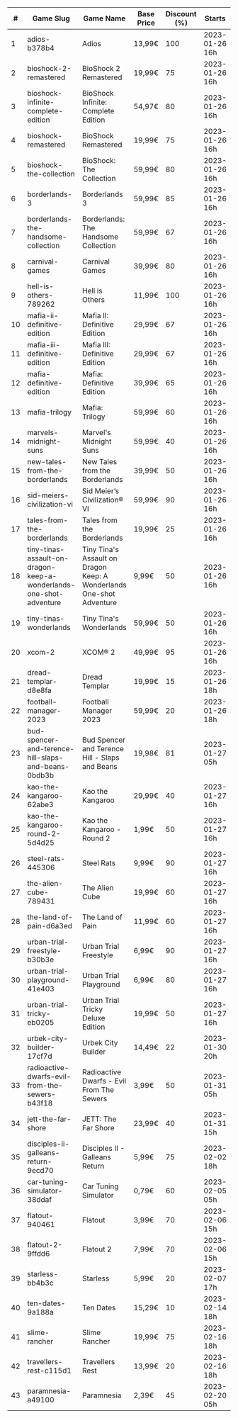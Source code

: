 |#|Game Slug|Game Name|Base Price|Discount (%)|Starts|Ends|
|---|---|---|---|---|---|---|
|1|adios-b378b4|Adios|13,99€|100|2023-01-26 16h|2023-02-02 16h|
|2|bioshock-2-remastered|BioShock 2 Remastered|19,99€|75|2023-01-26 16h|2023-02-09 16h|
|3|bioshock-infinite-complete-edition|BioShock Infinite: Complete Edition|54,97€|80|2023-01-26 16h|2023-02-09 16h|
|4|bioshock-remastered|BioShock Remastered|19,99€|75|2023-01-26 16h|2023-02-09 16h|
|5|bioshock-the-collection|BioShock: The Collection|59,99€|80|2023-01-26 16h|2023-02-09 16h|
|6|borderlands-3|Borderlands 3|59,99€|85|2023-01-26 16h|2023-02-09 16h|
|7|borderlands-the-handsome-collection|Borderlands: The Handsome Collection|59,99€|67|2023-01-26 16h|2023-02-09 16h|
|8|carnival-games|Carnival Games|39,99€|80|2023-01-26 16h|2023-02-09 16h|
|9|hell-is-others-789262|Hell is Others|11,99€|100|2023-01-26 16h|2023-02-02 16h|
|10|mafia-ii-definitive-edition|Mafia II: Definitive Edition|29,99€|67|2023-01-26 16h|2023-02-09 16h|
|11|mafia-iii-definitive-edition|Mafia III: Definitive Edition|29,99€|67|2023-01-26 16h|2023-02-09 16h|
|12|mafia-definitive-edition|Mafia: Definitive Edition|39,99€|65|2023-01-26 16h|2023-02-09 16h|
|13|mafia-trilogy|Mafia: Trilogy|59,99€|60|2023-01-26 16h|2023-02-09 16h|
|14|marvels-midnight-suns|Marvel's Midnight Suns|59,99€|40|2023-01-26 16h|2023-02-09 16h|
|15|new-tales-from-the-borderlands|New Tales from the Borderlands|39,99€|50|2023-01-26 16h|2023-02-09 16h|
|16|sid-meiers-civilization-vi|Sid Meier’s Civilization® VI|59,99€|90|2023-01-26 16h|2023-02-09 16h|
|17|tales-from-the-borderlands|Tales from the Borderlands|19,99€|25|2023-01-26 16h|2023-02-09 16h|
|18|tiny-tinas-assault-on-dragon-keep-a-wonderlands-one-shot-adventure|Tiny Tina's Assault on Dragon Keep: A Wonderlands One-shot Adventure|9,99€|50|2023-01-26 16h|2023-02-09 16h|
|19|tiny-tinas-wonderlands|Tiny Tina's Wonderlands|59,99€|50|2023-01-26 16h|2023-02-09 16h|
|20|xcom-2|XCOM® 2|49,99€|95|2023-01-26 16h|2023-02-09 16h|
|21|dread-templar-d8e8fa|Dread Templar|19,99€|15|2023-01-26 18h|2023-02-02 18h|
|22|football-manager-2023|Football Manager 2023|59,99€|20|2023-01-26 18h|2023-02-02 18h|
|23|bud-spencer-and-terence-hill-slaps-and-beans-0bdb3b|Bud Spencer and Terence Hill - Slaps and Beans|19,98€|81|2023-01-27 05h|2023-02-12 05h|
|24|kao-the-kangaroo-62abe3|Kao the Kangaroo|29,99€|40|2023-01-27 16h|2023-02-03 16h|
|25|kao-the-kangaroo-round-2-5d4d25|Kao the Kangaroo - Round 2|1,99€|50|2023-01-27 16h|2023-02-03 16h|
|26|steel-rats-445306|Steel Rats|9,99€|90|2023-01-27 16h|2023-02-03 16h|
|27|the-alien-cube-789431|The Alien Cube|19,99€|60|2023-01-27 16h|2023-01-29 16h|
|28|the-land-of-pain-d6a3ed|The Land of Pain|11,99€|60|2023-01-27 16h|2023-01-29 16h|
|29|urban-trial-freestyle-b30b3e|Urban Trial Freestyle|6,99€|90|2023-01-27 16h|2023-02-03 16h|
|30|urban-trial-playground-41e403|Urban Trial Playground|6,99€|80|2023-01-27 16h|2023-02-03 16h|
|31|urban-trial-tricky-eb0205|Urban Trial Tricky Deluxe Edition|19,99€|50|2023-01-27 16h|2023-02-03 16h|
|32|urbek-city-builder-17cf7d|Urbek City Builder|14,49€|22|2023-01-30 20h|2023-02-13 20h|
|33|radioactive-dwarfs-evil-from-the-sewers-b43f18|Radioactive Dwarfs - Evil From The Sewers|3,99€|50|2023-01-31 05h|2023-02-07 05h|
|34|jett-the-far-shore|JETT: The Far Shore|23,99€|40|2023-01-31 15h|2023-02-14 15h|
|35|disciples-ii-galleans-return-9ecd70|Disciples II - Galleans Return|5,99€|75|2023-02-02 18h|2023-02-16 18h|
|36|car-tuning-simulator-38ddaf|Car Tuning Simulator|0,79€|60|2023-02-05 05h|2023-02-24 05h|
|37|flatout-940461|Flatout|3,99€|70|2023-02-06 15h|2023-02-20 15h|
|38|flatout-2-9ffdd6|Flatout 2|7,99€|70|2023-02-06 15h|2023-02-20 15h|
|39|starless-bb4b3c|Starless|5,99€|20|2023-02-07 17h|2023-02-14 17h|
|40|ten-dates-9a188a|Ten Dates|15,29€|10|2023-02-14 18h|2023-02-21 18h|
|41|slime-rancher|Slime Rancher|19,99€|75|2023-02-16 18h|2023-02-27 18h|
|42|travellers-rest-c115d1|Travellers Rest|13,99€|20|2023-02-16 18h|2023-02-27 18h|
|43|paramnesia-a49100|Paramnesia|2,39€|45|2023-02-20 05h|2023-02-27 05h|
